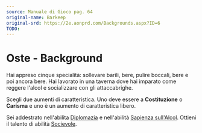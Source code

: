 ```yaml
---
source: Manuale di Gioco pag. 64
original-name: Barkeep
original-srd: https://2e.aonprd.com/Backgrounds.aspx?ID=6
TODO:
---
```


# Oste - Background

Hai appreso cinque specialità: sollevare barili, bere, pulire boccali, bere e
poi ancora bere. Hai lavorato in una taverna dove hai imparato come reggere
l'alcol e socializzare con gli attaccabrighe.

Scegli due aumenti di caratteristica. Uno deve essere a **Costituzione** o
**Carisma** e uno è un aumento di caratteristica libero.

Sei addestrato nell'abilita [Diplomazia](/abilita/diplomazia) e nell'abilità
[Sapienza sull'Alcol](/abilita/sapienza). Ottieni il talento di abilità
[Socievole](/talenti/generici/socievole).

